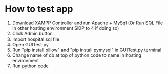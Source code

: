 # How to test app
1. Download XAMPP Controller and run Apache + MySql (Or Run SQL File in other hosting environment SKIP to 4 if doing so)
2. Click Admin button
3. Import hospital.sql file
4. Open GUITest.py
5. Run "pip install pillow" and "pip install pymysql" in GUITest.py terminal
6. Change name of db at top of python code to name in hosting environment
7. Run python code
